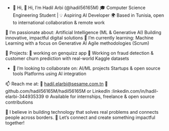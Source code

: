 - 👋 Hi, 👋 Hi, I’m Hadil Arbi (@hadil56165M)
🎓 Computer Science Engineering Student | 💡 Aspiring AI Developer
🌍 Based in Tunisia, open to international collaboration & remote work

👀 I’m passionate about:
Artificial Intelligence (ML & Generative AI)
Building innovative, impactful digital solutions
🌱 I’m currently learning:
Machine Learning with a focus on Generative AI
Agile methodologies (Scrum)

💼 Projects:
🚀 working on genquizz app 
🧠 Working on fraud detection & customer churn prediction with real-world Kaggle datasets

- 🤝 I’m looking to collaborate on:
AI/ML projects
Startups & open source tools
Platforms using AI integration

📫 Reach me at:
📧 hadil.elarbi@sesame.com.tn
💬 github.com/hadil56165M/hadil56165M  or LinkedIn :linkedin.com/in/hadil-elarbi-344935339
🌐 Available for internships, freelance & open source contributions

🧠 I believe in building technology that solves real problems and connects people across borders.
💼 Let’s connect and create something impactful together!


<!---
hadil56165M/hadil56165M is a ✨ special ✨ repository because its `README.md` (this file) appears on your GitHub profile.
You can click the Preview link to take a look at your changes.
--->
